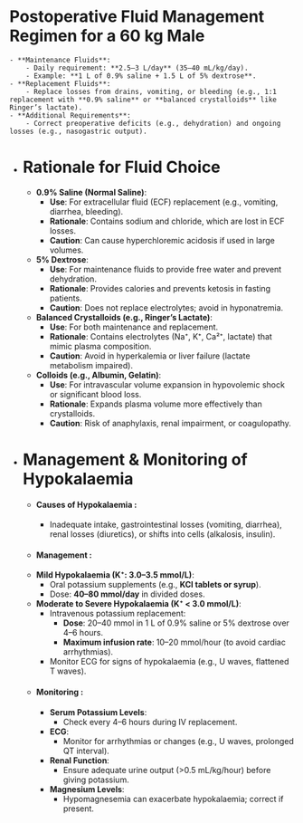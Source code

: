 # Postoperative Fluid Management Regimen for a 60 kg Male
	- **Maintenance Fluids**:
		- Daily requirement: **2.5–3 L/day** (35–40 mL/kg/day).
		- Example: **1 L of 0.9% saline + 1.5 L of 5% dextrose**.
	- **Replacement Fluids**:
		- Replace losses from drains, vomiting, or bleeding (e.g., 1:1 replacement with **0.9% saline** or **balanced crystalloids** like Ringer’s lactate).
	- **Additional Requirements**:
		- Correct preoperative deficits (e.g., dehydration) and ongoing losses (e.g., nasogastric output).
- # Rationale for Fluid Choice
	- **0.9% Saline (Normal Saline)**:
		- **Use**: For extracellular fluid (ECF) replacement (e.g., vomiting, diarrhea, bleeding).
		- **Rationale**: Contains sodium and chloride, which are lost in ECF losses.
		- **Caution**: Can cause hyperchloremic acidosis if used in large volumes.
	- **5% Dextrose**:
		- **Use**: For maintenance fluids to provide free water and prevent dehydration.
		- **Rationale**: Provides calories and prevents ketosis in fasting patients.
		- **Caution**: Does not replace electrolytes; avoid in hyponatremia.
	- **Balanced Crystalloids (e.g., Ringer’s Lactate)**:
		- **Use**: For both maintenance and replacement.
		- **Rationale**: Contains electrolytes (Na⁺, K⁺, Ca²⁺, lactate) that mimic plasma composition.
		- **Caution**: Avoid in hyperkalemia or liver failure (lactate metabolism impaired).
	- **Colloids (e.g., Albumin, Gelatin)**:
		- **Use**: For intravascular volume expansion in hypovolemic shock or significant blood loss.
		- **Rationale**: Expands plasma volume more effectively than crystalloids.
		- **Caution**: Risk of anaphylaxis, renal impairment, or coagulopathy.
- # Management & Monitoring of Hypokalaemia
	- #### **Causes of Hypokalaemia** :
		- Inadequate intake, gastrointestinal losses (vomiting, diarrhea), renal losses (diuretics), or shifts into cells (alkalosis, insulin).
	- #### **Management** :
	- **Mild Hypokalaemia (K⁺: 3.0–3.5 mmol/L)**:
		- Oral potassium supplements (e.g., **KCl tablets or syrup**).
		- Dose: **40–80 mmol/day** in divided doses.
	- **Moderate to Severe Hypokalaemia (K⁺ < 3.0 mmol/L)**:
		- Intravenous potassium replacement:
			- **Dose**: 20–40 mmol in 1 L of 0.9% saline or 5% dextrose over 4–6 hours.
			- **Maximum infusion rate**: 10–20 mmol/hour (to avoid cardiac arrhythmias).
		- Monitor ECG for signs of hypokalaemia (e.g., U waves, flattened T waves).
	- #### **Monitoring** :
		- **Serum Potassium Levels**:
			- Check every 4–6 hours during IV replacement.
		- **ECG**:
			- Monitor for arrhythmias or changes (e.g., U waves, prolonged QT interval).
		- **Renal Function**:
			- Ensure adequate urine output (>0.5 mL/kg/hour) before giving potassium.
		- **Magnesium Levels**:
			- Hypomagnesemia can exacerbate hypokalaemia; correct if present.